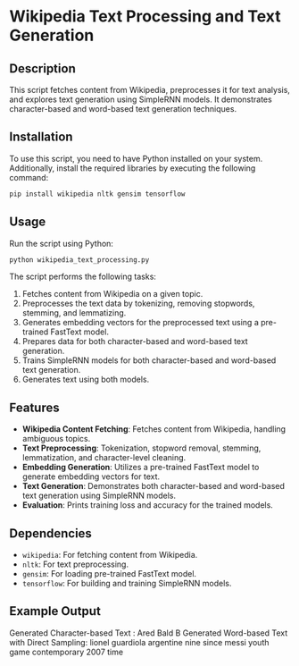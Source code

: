 # Wikipedia Text Processing and Text Generation

## Description

This script fetches content from Wikipedia, preprocesses it for text analysis, and explores text generation using SimpleRNN models. It demonstrates character-based and word-based text generation techniques.

## Installation

To use this script, you need to have Python installed on your system. Additionally, install the required libraries by executing the following command:

```bash
pip install wikipedia nltk gensim tensorflow
```

## Usage

Run the script using Python:

```bash
python wikipedia_text_processing.py
```

The script performs the following tasks:

1. Fetches content from Wikipedia on a given topic.
2. Preprocesses the text data by tokenizing, removing stopwords, stemming, and lemmatizing.
3. Generates embedding vectors for the preprocessed text using a pre-trained FastText model.
4. Prepares data for both character-based and word-based text generation.
5. Trains SimpleRNN models for both character-based and word-based text generation.
6. Generates text using both models.

## Features

- **Wikipedia Content Fetching**: Fetches content from Wikipedia, handling ambiguous topics.
- **Text Preprocessing**: Tokenization, stopword removal, stemming, lemmatization, and character-level cleaning.
- **Embedding Generation**: Utilizes a pre-trained FastText model to generate embedding vectors for text.
- **Text Generation**: Demonstrates both character-based and word-based text generation using SimpleRNN models.
- **Evaluation**: Prints training loss and accuracy for the trained models.

## Dependencies

- `wikipedia`: For fetching content from Wikipedia.
- `nltk`: For text preprocessing.
- `gensim`: For loading pre-trained FastText model.
- `tensorflow`: For building and training SimpleRNN models.

## Example Output

Generated Character-based Text :
Ared Bald B
Generated Word-based Text with Direct Sampling:
lionel guardiola argentine nine since messi youth game contemporary 2007 time
